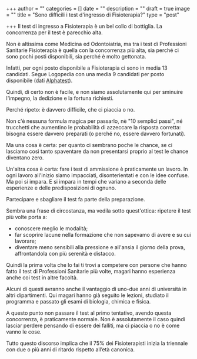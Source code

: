 +++
author = ""
categories = []
date = ""
description = ""
draft = true
image = ""
title = "Sono difficili i test d'ingresso di Fisioterapia?"
type = "post"

+++
Il test di ingresso a Fisioterapia è un bel collo di bottiglia. La concorrenza per il test è parecchio alta. 

Non è altissima come Medicina ed Odontoiatria, ma tra i test di Professioni Sanitarie Fisioterapia è quella con la concorrenza più alta, sia perché ci sono pochi posti disponibili, sia perché è molto gettonata.

Infatti, per ogni posto disponibile a Fisioterapia ci sono in media 13 candidati. Segue Logopedia con una media 9 candidati per posto disponibile (dati [Alphatest](https://www.alphatest.it/Test-di-ammissione/Corsi-di-Laurea/Professioni-Sanitarie "Test Professioni Sanitarie")).

Quindi, di certo non è facile, e non siamo assolutamente qui per sminuire l'impegno, la dedizione e la fortuna richiesti.

Perché ripeto: è davvero difficile, che ci piaccia o no. 

Non c'è nessuna formula magica per passarlo, nè "10 semplici passi", né trucchetti che aumentino le probabilità di azzeccare la risposta corretta: bisogna essere davvero preparati (o perché no, essere davvero fortunati).

Ma una cosa è certa: per quanto ci sembrano poche le chance, se ci lasciamo così tanto spaventare da non presentarsi proprio al test le chance diventano zero.

Un'altra cosa è certa: fare i test di ammissione è praticamente un lavoro. In ogni lavoro all'inizio siamo impacciati, disonterientati e con le idee confuse. Ma poi si impara. E si impara in tempi che variano a seconda delle esperienze e delle predisposizioni di ognuno. 

Partecipare e sbagliare il test fa parte della preparazione.

Sembra una frase di circostanza, ma vedila sotto quest'ottica: ripetere il test più volte porta a: 

* conoscere meglio le modalità;
* far scoprire lacune nella formazione che non sapevamo di avere e su cui lavorare;
* diventare meno sensibili alla pressione e all'ansia il giorno della prova, affrontandola con più serenità e distacco.

Quindi la prima volta che lo fai ti trovi a competere con persone che hanno fatto il test di Professioni Sanitarie più volte, magari hanno esperienza anche coi test in altre facoltà. 

Alcuni di questi avranno anche il vantaggio di uno-due anni di università in altri dipartimenti. Qui magari hanno già seguito le lezioni, studiato il programma e passato gli esami di biologia, chimica e fisica.

A questo punto non passare il test al primo tentativo, avendo questa concorrenza, è praticamente normale. Non è assolutamente il caso quindi lasciar perdere pensando di essere dei falliti, ma ci piaccia o no è come vanno le cose.

Tutto questo discorso implica che il 75% dei Fisioterapisti inizia la triennale con due o più anni di ritardo rispetto all’età canonica. 
